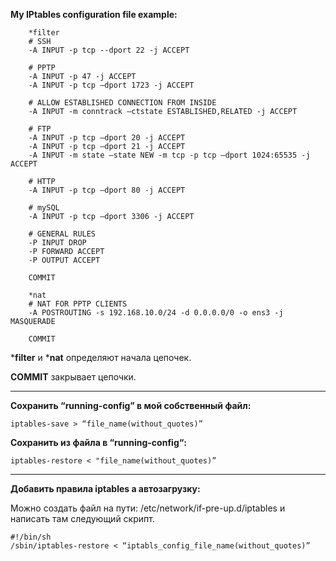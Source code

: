 **My IPtables configuration file example:**
```
    *filter
    # SSH
    -A INPUT -p tcp --dport 22 -j ACCEPT

    # PPTP
    -A INPUT -p 47 -j ACCEPT
    -A INPUT -p tcp –dport 1723 -j ACCEPT

    # ALLOW ESTABLISHED CONNECTION FROM INSIDE
    -A INPUT -m conntrack –ctstate ESTABLISHED,RELATED -j ACCEPT

    # FTP
    -A INPUT -p tcp –dport 20 -j ACCEPT
    -A INPUT -p tcp –dport 21 -j ACCEPT
    -A INPUT -m state –state NEW -m tcp -p tcp –dport 1024:65535 -j ACCEPT

    # HTTP
    -A INPUT -p tcp –dport 80 -j ACCEPT

    # mySQL
    -A INPUT -p tcp –dport 3306 -j ACCEPT

    # GENERAL RULES
    -P INPUT DROP
    -P FORWARD ACCEPT
    -P OUTPUT ACCEPT

    COMMIT

    *nat
    # NAT FOR PPTP CLIENTS
    -A POSTROUTING -s 192.168.10.0/24 -d 0.0.0.0/0 -o ens3 -j MASQUERADE

    COMMIT
```

***filter** и ***nat** определяют начала цепочек.

**COMMIT** закрывает цепочки.
***

**Сохранить “running-config” в мой собственный файл:**

```iptables-save > “file_name(without_quotes)”```

**Сохранить из файла в “running-config“:**

```iptables-restore < "file_name(without_quotes)”```

***

**Добавить правила iptables а автозагрузку:**

Можно создать файл на пути: /etc/network/if-pre-up.d/iptables и написать там следующий скрипт.

```
#!/bin/sh
/sbin/iptables-restore < “iptabls_config_file_name(without_quotes)”
```
